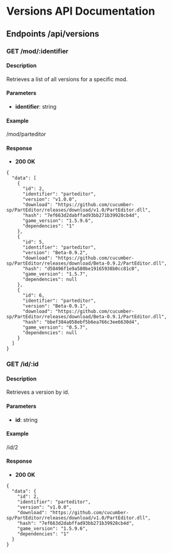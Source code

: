 # Versions API Documentation

## Endpoints /api/versions

### GET /mod/:identifier

#### Description
Retrieves a list of all versions for a specific mod.

#### Parameters
- **identifier**: string

#### Example
/mod/parteditor

#### Response
- **200 OK**

```
{
  "data": [
    {
      "id": 2,
      "identifier": "parteditor",
      "version": "v1.0.0",
      "download": "https://github.com/cucumber-sp/PartEditor/releases/download/v1.0/PartEditor.dll",
      "hash": "7ef663d2dabffad93bb271b39928cb4d",
      "game_version": "1.5.9.6",
      "dependencies": "1"
    },
    {
      "id": 5,
      "identifier": "parteditor",
      "version": "Beta-0.9.2",
      "download": "https://github.com/cucumber-sp/PartEditor/releases/download/Beta-0.9.2/PartEditor.dll",
      "hash": "d58496f1e9a580be19165938b0cc81c0",
      "game_version": "1.5.7",
      "dependencies": null
    },
    {
      "id": 6,
      "identifier": "parteditor",
      "version": "Beta-0.9.1",
      "download": "https://github.com/cucumber-sp/PartEditor/releases/download/Beta-0.9.1/PartEditor.dll",
      "hash": "bbef384a058ebf5b6ea766c3ee6630d4",
      "game_version": "0.5.7",
      "dependencies": null
    }
  ]
}
```


### GET /id/:id

#### Description
Retrieves a version by id.

#### Parameters
- **id**: string

#### Example
/id/2

#### Response
- **200 OK**

```
{
  "data": {
    "id": 2,
    "identifier": "parteditor",
    "version": "v1.0.0",
    "download": "https://github.com/cucumber-sp/PartEditor/releases/download/v1.0/PartEditor.dll",
    "hash": "7ef663d2dabffad93bb271b39928cb4d",
    "game_version": "1.5.9.6",
    "dependencies": "1"
  }
}
```
